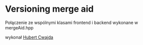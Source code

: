 # Versioning merge aid
Połączenie ze wspólnymi klasami frontend i backend wykonane w mergeAid.hpp

wykonał [Hubert Cwajda](https://github.com/Pokawa)
